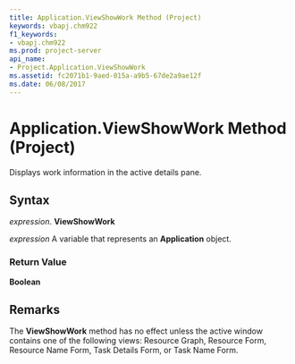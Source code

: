 ```yaml
---
title: Application.ViewShowWork Method (Project)
keywords: vbapj.chm922
f1_keywords:
- vbapj.chm922
ms.prod: project-server
api_name:
- Project.Application.ViewShowWork
ms.assetid: fc2071b1-9aed-015a-a9b5-67de2a9ae12f
ms.date: 06/08/2017
---
```



# Application.ViewShowWork Method (Project)

Displays work information in the active details pane.


## Syntax

 _expression_. **ViewShowWork**

 _expression_ A variable that represents an **Application** object.


### Return Value

 **Boolean**


## Remarks

The **ViewShowWork** method has no effect unless the active window contains one of the following views: Resource Graph, Resource Form, Resource Name Form, Task Details Form, or Task Name Form.


